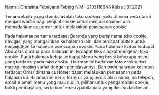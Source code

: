 Nama    : Christina Febriyanti Tobing
NIM     : 2109116044
Kelas   : B1 2021

Tema website yang diambil adalah toko cookies, yaitu dimana website ini menjadi wadah bagi penjual cookie untuk menjual cookies dan memudahkan customer untuk melakukan pemesanan cookie.

Pada halaman pertama terdapat Beranda yang berisi nama toko cookie, navigasi yang mengalihkan ke halaman lain, dan terdapat button untuk melanjutkan ke halaman pemesanan cookie. Pada halaman kedua terdapat About Us dimana pada halaman ini terdapat teks singkat mengenai toko cookie. Pada halaman ketiga terdapat Menu yang berisi beberapa menu yang terdapat pada toko cookie. Halaman ini berisikan foto cookie dari masing-masing varian dengan penjelasannya. Dan pada halaman keempat terdapat Order dimana customer dapat melakukan pemesanan pada halaman ini. Halaman ini berisi formulir yang terdiri atas; nama, no telepon, email, alamat, menu yang mau dipilih, pilihan untuk pengambilan cookie, bukti pembayaran, serta konfirmasi apabila data yang diisi sudah benar.